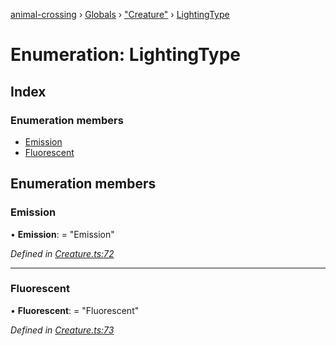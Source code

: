 [animal-crossing](../README.md) › [Globals](../globals.md) › ["Creature"](../modules/_creature_.md) › [LightingType](_creature_.lightingtype.md)

# Enumeration: LightingType

## Index

### Enumeration members

* [Emission](_creature_.lightingtype.md#emission)
* [Fluorescent](_creature_.lightingtype.md#fluorescent)

## Enumeration members

###  Emission

• **Emission**: = "Emission"

*Defined in [Creature.ts:72](https://github.com/Norviah/animal-crossing/blob/8493ef6/module/types/Creature.ts#L72)*

___

###  Fluorescent

• **Fluorescent**: = "Fluorescent"

*Defined in [Creature.ts:73](https://github.com/Norviah/animal-crossing/blob/8493ef6/module/types/Creature.ts#L73)*
